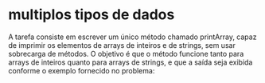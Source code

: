 # multiplos tipos de dados

A tarefa consiste em escrever um único método chamado printArray, capaz de imprimir os elementos de arrays de inteiros e de strings, sem usar sobrecarga de métodos. O objetivo é que o método funcione tanto para arrays de inteiros quanto para arrays de strings, e que a saída seja exibida conforme o exemplo fornecido no problema:
